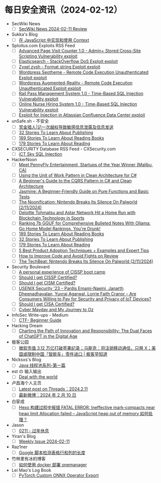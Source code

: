 # 每日安全资讯（2024-02-12）

- SecWiki News
  - [ ] [SecWiki News 2024-02-11 Review](http://www.sec-wiki.com/?2024-02-11)
- Sukka's Blog
  - [ ] [在 JavaScript 中实现和使用 Context](https://blog.skk.moe/post/context-in-javascript/)
- Sploitus.com Exploits RSS Feed
  - [ ] [Advanced Page Visit Counter 1.0 - Admin+ Stored Cross-Site Scripting Vulnerability exploit](https://sploitus.com/exploit?id=1337DAY-ID-39313&utm_source=rss&utm_medium=rss)
  - [ ] [Elasticsearch - StackOverflow DoS Exploit exploit](https://sploitus.com/exploit?id=1337DAY-ID-39315&utm_source=rss&utm_medium=rss)
  - [ ] [Zyxel zysh - Format string Exploit exploit](https://sploitus.com/exploit?id=1337DAY-ID-39314&utm_source=rss&utm_medium=rss)
  - [ ] [Wordpress Seotheme - Remote Code Execution Unauthenticated Exploit exploit](https://sploitus.com/exploit?id=1337DAY-ID-39317&utm_source=rss&utm_medium=rss)
  - [ ] [Wordpress Augmented-Reality - Remote Code Execution Unauthenticated Exploit exploit](https://sploitus.com/exploit?id=1337DAY-ID-39316&utm_source=rss&utm_medium=rss)
  - [ ] [Rail Pass Management System 1.0 - Time-Based SQL Injection Vulnerability exploit](https://sploitus.com/exploit?id=1337DAY-ID-39318&utm_source=rss&utm_medium=rss)
  - [ ] [Online Nurse Hiring System 1.0 - Time-Based SQL Injection Vulnerability exploit](https://sploitus.com/exploit?id=1337DAY-ID-39319&utm_source=rss&utm_medium=rss)
  - [ ] [Exploit for Injection in Atlassian Confluence Data Center exploit](https://sploitus.com/exploit?id=237BB65C-F091-5BDA-A478-F718B1FEC58E&utm_source=rss&utm_medium=rss)
- unSafe.sh - 不安全
  - [ ] [赏金猎人|记一次越权导致敏感信息泄露及信息发送](https://buaq.net/go-221663.html)
  - [ ] [32 Stories To Learn About Publishing](https://buaq.net/go-221659.html)
  - [ ] [189 Stories To Learn About Reading Books](https://buaq.net/go-221658.html)
  - [ ] [179 Stories To Learn About Reading](https://buaq.net/go-221660.html)
- CXSECURITY Database RSS Feed - CXSecurity.com
  - [ ] [iCT Sky SQL Injection](https://cxsecurity.com/issue/WLB-2024020046)
- HackerNoon
  - [ ] [Meet PennyFly Entertainment, Startups of the Year Winner (Malibu, CA)](https://hackernoon.com/meet-pennyfly-entertainment-startups-of-the-year-winner-malibu-ca?source=rss)
  - [ ] [Using the Unit of Work Pattern in Clean Architecture for C#](https://hackernoon.com/using-the-unit-of-work-pattern-in-clean-architecture-for-c?source=rss)
  - [ ] [A Beginner's Guide to the CQRS Pattern in C# and Clean Architecture](https://hackernoon.com/a-beginners-guide-to-the-cqrs-pattern-in-c-and-clean-architecture?source=rss)
  - [ ] [Jasmine: A Beginner-Friendly Guide on Pure Functions and Basic Tests](https://hackernoon.com/jasmine-a-beginner-friendly-guide-on-pure-functions-and-basic-tests?source=rss)
  - [ ] [The Noonification: Nintendo Breaks Its Silence On Palworld (2/11/2024)](https://hackernoon.com/2-11-2024-noonification?source=rss)
  - [ ] [Deloitte Tohmatsu and Astar Network Hit a Home Run with Blockchain Technology in Sports](https://hackernoon.com/deloitte-tohmatsu-and-astar-network-hit-a-home-run-with-blockchain-technology-in-sports?source=rss)
  - [ ] [Ranking 7b GGUF for Comprehensive Bulleted Notes With Ollama: Go Home Model Rankings, You're Drunk!](https://hackernoon.com/ranking-7b-gguf-for-comprehensive-bulleted-notes-with-ollama-go-home-model-rankings-youre-drunk?source=rss)
  - [ ] [189 Stories To Learn About Reading Books](https://hackernoon.com/189-stories-to-learn-about-reading-books?source=rss)
  - [ ] [32 Stories To Learn About Publishing](https://hackernoon.com/32-stories-to-learn-about-publishing?source=rss)
  - [ ] [179 Stories To Learn About Reading](https://hackernoon.com/179-stories-to-learn-about-reading?source=rss)
  - [ ] [5 Best Product Adoption Techniques + Examples and Expert Tips](https://hackernoon.com/5-best-product-adoption-techniques-examples-and-expert-tips?source=rss)
  - [ ] [How to Improve Code and Avoid Fights on Review](https://hackernoon.com/how-improve-code-and-avoid-fights-on-review?source=rss)
  - [ ] [The TechBeat: Nintendo Breaks Its Silence On Palworld (2/11/2024)](https://hackernoon.com/2-11-2024-techbeat?source=rss)
- Security Boulevard
  - [ ] [A personal experience of  CISSP boot camp](https://securityboulevard.com/2024/02/a-personal-experience-of-cissp-boot-camp/)
  - [ ] [Should I get CISSP Certified?](https://securityboulevard.com/2024/02/should-i-get-cissp-certified/)
  - [ ] [Should I get CISM Certified?](https://securityboulevard.com/2024/02/should-i-get-cism-certified/)
  - [ ] [USENIX Security ’23 – Pardis Emami-Naeini, Janarth Dheenadhayalan, Yuvraj Agarwal, Lorrie Faith Cranor – Are Consumers Willing to Pay for Security and Privacy of IoT Devices?](https://securityboulevard.com/2024/02/usenix-security-23-pardis-emami-naeini-janarth-dheenadhayalan-yuvraj-agarwal-lorrie-faith-cranor-are-consumers-willing-to-pay-for-security-and-privacy-of-iot-devices/)
  - [ ] [Should I get CISA Certified?](https://securityboulevard.com/2024/02/should-i-get-cisa-certified/)
  - [ ] [Cyber Mayday and My Journey to Oz](https://securityboulevard.com/2024/02/cyber-mayday-and-my-journey-to-oz/)
- InfoSec Write-ups - Medium
  - [ ] [CTF- Beginner Guide](https://infosecwriteups.com/ctf-beginner-guide-8566e7183f3d?source=rss----7b722bfd1b8d---4)
- Hacking Dream
  - [ ] [Charting the Path of Innovation and Responsibility: The Dual Faces of ChatGPT in the Digital Age](https://www.hackingdream.net/2024/02/chatgpt-possible-risks-.html)
- 极客公园
  - [ ] [微软市值 3.12 万亿打破苹果纪录；马斯克：将注销移动通信，只用 X；美国或限制中国「智能车」零件进口 | 极客早知道](https://mp.weixin.qq.com/s?__biz=MTMwNDMwODQ0MQ==&mid=2653033254&idx=1&sn=e66fbbbd736d241d2cf4ff87acac74dd&chksm=7e576e904920e7861f80ee3e983aef365890a560ce2539502938ada32661f8a0637836c18395&scene=58&subscene=0#rd)
- Nicksxs's Blog
  - [ ] [Java 线程池系列-第一篇](https://nicksxs.me/2024/02/11/Java-%E7%BA%BF%E7%A8%8B%E6%B1%A0%E7%B3%BB%E5%88%97-%E7%AC%AC%E4%B8%80%E7%AF%87/)
- est の 输入输出
  - [ ] [Deal with the world](https://blog.est.im/2024/stderr-03)
- 卢昌海个人主页
  - [ ] [Latest post on Threads：2024.2.11](https://www.changhai.org/articles/miscellaneous/eblog/202401.php#latest)
  - [ ] [最新微博：2024 年 2 月 10 日](https://www.changhai.org/articles/miscellaneous/blog/202402.php#latest)
- 白宦成
  - [ ] [Hexo 构建过程中报错 FATAL ERROR: Ineffective mark-compacts near heap limit Allocation failed – JavaScript heap out of memory 如何处理？](https://www.ixiqin.com/2024/02/11/hexo-error-during-construction-data-error-effective-mark/)
- Jason
  - [ ] [0211 - 过年休息](https://atjason.com/daily/2024-02-11.html)
- Yiran's Blog
  - [ ] [Weekly Issue 2024-02-11](https://zdyxry.github.io/2024/02/11/Weekly-Issue-2024-02-11/)
- Raz1ner
  - [ ] [Google 脚本检测表格行和列的长度](https://dev-coco.github.io/post/Google-Script-Detect-Row-Column/)
- 竹林里有冰的博客
  - [ ] [如何使用 docker 部署 onemanager](https://zhul.in/2024/02/11/how-to-deploy-onemanager-with-docker/)
- Lei Mao's Log Book
  - [ ] [PyTorch Custom ONNX Operator Export](https://leimao.github.io/blog/PyTorch-Custom-ONNX-Operator-Export/)
